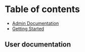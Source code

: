 # Table of contents

* [Admin Documentation](README.md)
* [Getting Started](started.md)

## User documentation

